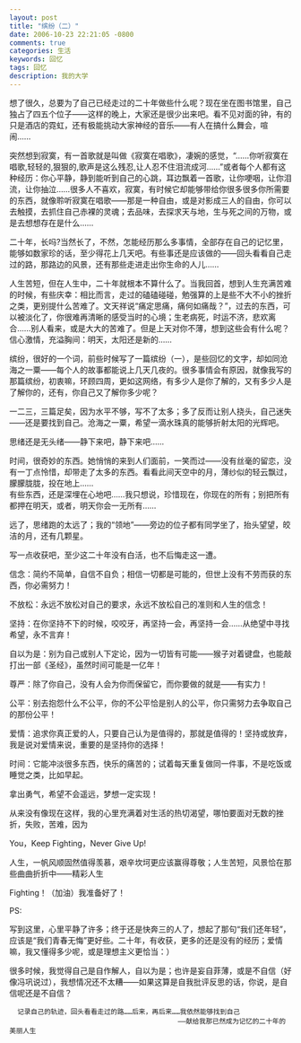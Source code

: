 ```yaml
---
layout: post
title: "缤纷（二）"
date: 2006-10-23 22:21:05 -0800
comments: true
categories: 生活
keywords: 回忆
tags: 回忆
description: 我的大学
---
```

想了很久，总要为了自己已经走过的二十年做些什么呢？现在坐在图书馆里，自己独占了四五个位子——这样的晚上，大家还是很少出来吧。看不见对面的钟，有的只是酒店的霓虹，还有极能挑动大家神经的音乐——有人在搞什么舞会，喧闹……­

  突然想到寂寞，有一首歌就是叫做《寂寞在唱歌》，凄婉的感觉，“……你听寂寞在唱歌,轻轻的,狠狠的,歌声是这么残忍,让人忍不住泪流成河……”或者每个人都有这种经历：你心平静，静到能听到自己的心跳，耳边飘着一首歌，让你哽咽，让你泪流，让你抽泣……很多人不喜欢，寂寞，有时候它却能够带给你很多很多你所需要的东西，就像聆听寂寞在唱歌——那是一种自由，或是对影成三人的自由，你可以去触摸，去抓住自己赤裸的灵魂；去品味，去探求天与地，生与死之间的万物，或是去想想存在是什么……  
<!--more-->  
二十年，长吗?当然长了，不然，怎能经历那么多事情，全部存在自己的记忆里，能够如数家珍的话，至少得花上几天吧。有些事还是应该做的——回头看看自己走过的路，那路边的风景，还有那些走进走出你生命的人儿……­

  人生苦短，但在人生中，二十年就根本不算什么了。当我回首，想到人生充满苦难的时候，有些庆幸：相比而言，走过的磕磕碰碰，勉强算的上是些不大不小的挫折之类，更别提什么苦难了。文天祥说“痛定思痛，痛何如痛哉？”，过去的东西，可以被淡化了，你很难再清晰的感受当时的心境；生老病死，时运不济，悲欢离合……别人看来，或是大大的苦难了。但是上天对你不薄，想到这些会有什么呢？信心激情，充溢胸间：明天，太阳还是新的……­

  缤纷，很好的一个词，前些时候写了一篇缤纷（一），是些回忆的文字，却如同沧海之一粟——每个人的故事都能说上几天几夜的。很多事情会有原因，就像我写的那篇缤纷，初衷嘛，环顾四周，更如这网络，有多少人是你了解的，又有多少人是了解你的，还有，你自己又了解你多少呢？­

一二三，三篇足矣，因为水平不够，写不了太多；多了反而让别人挠头，自己迷失——还是要找到自己。沧海之一粟，希望一滴水珠真的能够折射太阳的光辉吧。­

  思绪还是无头绪——静下来吧，静下来吧……­

  时间，很奇妙的东西。她悄悄的来到人们面前，一笑而过——没有丝毫的留恋，没有一丁点怜惜，却带走了太多的东西。看看此间天空中的月，薄纱似的轻云飘过，朦朦胧胧，投在地上……  
  有些东西，还是深埋在心地吧……我只想说，珍惜现在，你现在的所有；别把所有都押在明天，或者，明天你会一无所有……­

  远了，思绪跑的太远了；我的“领地”——旁边的位子都有同学坐了，抬头望望，皎洁的月，还有几颗星。­

  写一点收获吧，至少这二十年没有白活，也不后悔走这一遭。­

信念：简约不简单，自信不自负；相信一切都是可能的，但世上没有不劳而获的东西，你必需努力！­

不放松：永远不放松对自己的要求，永远不放松自己的准则和人生的信念！­

坚持：在你坚持不下的时候，咬咬牙，再坚持一会，再坚持一会……从绝望中寻找希望，永不言弃！­

自以为是：别为自己或别人下定论，因为一切皆有可能——猴子对着键盘，也能敲打出一部《圣经》，虽然时间可能是一亿年！­

尊严：除了你自己，没有人会为你而保留它，而你要做的就是——有实力！­

公平：别去抱怨什么不公平，你的不公平恰是别人的公平，你只需努力去争取自己的那份公平！­

爱情：追求你真正爱的人，只要自己认为是值得的，那就是值得的！坚持或放弃，我是说对爱情来说，重要的是坚持你的选择！­

时间：它能冲淡很多东西，快乐的痛苦的；试着每天重复做同一件事，不是吃饭或睡觉之类，比如早起。­

拿出勇气，希望不会遥远，梦想一定实现！­

从来没有像现在这样，我的心里充满着对生活的热切渴望，哪怕要面对无数的挫折，失败，苦难，因为­

You，Keep Fighting，Never Give Up!­

人生，一帆风顺固然值得羡慕，艰辛坎坷更应该赢得尊敬；人生苦短，风景恰在那些曲曲折折中——精彩人生­

Fighting！（加油）我准备好了！­

PS:­

写到这里，心里平静了许多；终于还是快奔三的人了，想起了那句“我们还年轻”，应该是“我们青春无悔”更好些。二十年，有收获，更多的还是没有的经历；爱情嘛，我又懂得多少呢，或是理想主义更恰当：）­

   很多时候，我觉得自己是自作解人，自以为是；也许是妄自菲薄，或是不自信（好像冯巩说过），我想情况还不太糟——如果这算是自我批评反思的话，你说，是自信呢还是不自信？­

      记录自己的轨迹，回头看看走过的路……后来，再后来……我依然能够找到自己­
                                              ——献给我那已然成为记忆的二十年的美丽人生
